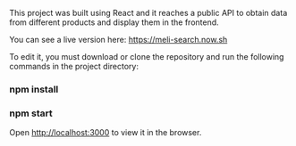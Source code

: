 
This project was built using React and it reaches a public API to obtain data from different products and display them in the frontend.

You can see a live version here: https://meli-search.now.sh

To edit it, you must download or clone the repository and run the following commands in the project directory:
  
### npm install

### npm start

Open [http://localhost:3000](http://localhost:3000) to view it in the browser.
